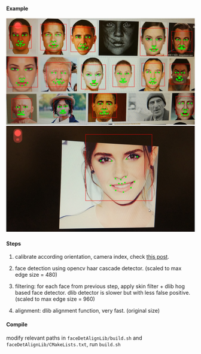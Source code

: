 #### Example

![ex1](./ex1.jpg)
![ex2](./ex2.jpg)

#### Steps

1. calibrate according orientation, camera index, check [this post](http://zhengrui.github.io/android-coordinates.html).

2. face detection using opencv haar cascade detector. (scaled to max edge size = 480)

3. filtering: for each face from previous step, apply skin filter + dlib hog based face detector. dlib detector is slower but with less false positive. (scaled to max edge size = 960)

4. alignment: dlib alignment function, very fast. (original size)

#### Compile

modify relevant paths in `faceDetAlignLib/build.sh` and `faceDetAlignLib/CMakeLists.txt`, run `build.sh`
